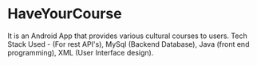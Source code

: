 # HaveYourCourse
It is an Android App that provides various cultural courses to users. 
Tech Stack Used - (For rest API's), MySql (Backend Database), Java (front end programming), XML (User Interface design).

